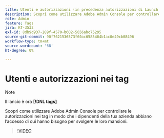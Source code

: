 ```yaml
---
title: Utenti e autorizzazioni (in precedenza autorizzazioni di Launch)
description: Scopri come utilizzare Adobe Admin Console per controllare le autorizzazioni nei tag in modo che i dipendenti della tua azienda abbiano l’accesso di cui hanno bisogno per svolgere le loro mansioni.
role: Admin
feature: Tags
jira: KT-3532
exl-id: 8db9d937-289f-4570-b602-5656abc75295
source-git-commit: 90f7621536573f60ac6585404b1ac0e49cb08496
workflow-type: tm+mt
source-wordcount: '68'
ht-degree: 0%

---
```


# Utenti e autorizzazioni nei tag

>[!NOTE]
>
> Il lancio è ora **[!DNL tags]**

Scopri come utilizzare Adobe Admin Console per controllare le autorizzazioni nei tag in modo che i dipendenti della tua azienda abbiano l’accesso di cui hanno bisogno per svolgere le loro mansioni.

>[!VIDEO](https://video.tv.adobe.com/v/28734/?quality=12&learn=on)
